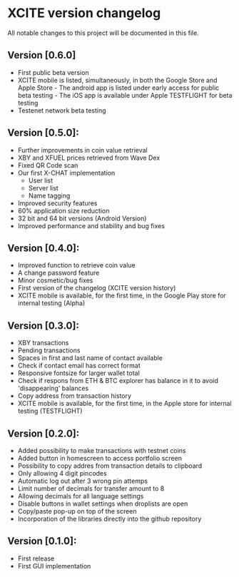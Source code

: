 # XCITE version changelog
All notable changes to this project will be documented in this file.


## Version [0.6.0]

- First public beta version
- XCITE mobile is listed, simultaneously, in both the Google Store and Apple Store
       - The android app is listed under early access for public beta testing
       - The iOS app is available under Apple TESTFLIGHT for beta testing
- Testenet network beta testing


## Version [0.5.0]:

- Further improvements in coin value retrieval
- XBY and XFUEL prices retrieved from Wave Dex
- Fixed QR Code scan
- Our first X-CHAT implementation
    - User list
    - Server list
    - Name tagging
- Improved security features
- 60% application size reduction
- 32 bit and 64 bit versions (Android Version)
- Improved performance and stability and bug fixes


## Version [0.4.0]:

- Improved function to retrieve coin value
- A change password feature
- Minor cosmetic/bug fixes
- First version of the changelog (XCITE version history)
- XCITE mobile is available, for the first time, in the Google Play store for internal testing (Alpha)


## Version [0.3.0]:

- XBY transactions
- Pending transactions
- Spaces in first and last name of contact available
- Check if contact email has correct format
- Responsive fontsize for larger wallet total
- Check if respons from ETH & BTC explorer has balance in it to avoid 'disappearing' balances
- Copy address from transaction history
- XCITE mobile is available, for the first time, in the Apple store for internal testing (TESTFLIGHT)


## Version [0.2.0]:

- Added possibility to make transactions with testnet coins
- Added button in homescreen to access portfolio screen
- Possibility to copy addres from transaction details to clipboard
- Only allowing 4 digit pincodes
- Automatic log out after 3 wrong pin attemps
- Limit number of decimals for transfer amount to 8
- Allowing decimals for all language settings
- Disable buttons in wallet settings when droplists are open
- Copy/paste pop-up on top of the screen
- Incorporation of the libraries directly into the github repository


## Version [0.1.0]:

- First release
- First GUI implementation
